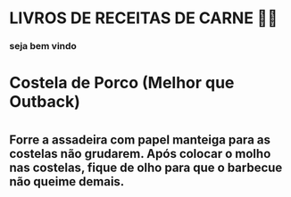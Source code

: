 # LIVROS DE RECEITAS  DE  CARNE :man_cook:

### seja bem vindo

# Costela de Porco (Melhor que Outback)



#  

## Forre a assadeira com papel manteiga para as costelas não grudarem. Após colocar o molho nas costelas, fique de olho para que o barbecue não queime demais.

